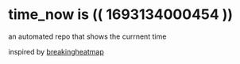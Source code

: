 # time_now is (( 1693134000454 ))

an automated repo that shows the currnent time

inspired by [breakingheatmap](https://github.com/breakingheatmap/breakingheatmap)